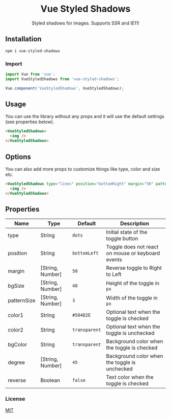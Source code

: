 <h1 align="center">Vue Styled Shadows</h1>
<p align="center">
Styled shadows for images. Supports SSR and IE11!
</p>

<!-- <p align="center">
<a href="https://www.npmjs.com/package/vue-toggles"><img src="https://img.shields.io/npm/v/vue-toggles.svg?style=flat-square"/> <img src="https://img.shields.io/npm/dt/vue-toggles.svg?style=flat-square"/></a> <a href="https://vuejs.org/"><img src="https://img.shields.io/badge/vue-2.x-brightgreen.svg?style=flat-square"/></a>
</p>

<p align="center">
<img src="./vue-toggles.jpg" alt="Vue Toggles Logo"/>
</p> -->

<!-- ## Demo

- [Demo](https://vue-toggles.netlify.app/)
- [CodeSandbox](https://codesandbox.io/s/vue-toggles-mkkp4?file=/src/App.vue) -->

## Installation

```
npm i vue-styled-shadows
```

### Import

```javascript
import Vue from 'vue';
import VueStyledShadows from 'vue-styled-shadows';

Vue.component('VueStyledShadows', VueStyledShadows);
```

## Usage

You can use the library without any props and it will use the default settings (see properties below).

```html
<VueStyledShadows>
  <img />
</VueStyledShadows>
```

## Options

You can also add more props to customize things like type, color and size etc.

```html
<VueStyledShadows type="lines" position="bottomRight" margin="50" patternSize="3">
  <img />
</VueStyledShadows>
```

## Properties

| Name        | Type             | Default       | Description                                       |
| ----------- | ---------------- | ------------- | ------------------------------------------------- |
| type        | String           | `dots`        | Initial state of the toggle button                |
| position    | String           | `bottomLeft`  | Toggle does not react on mouse or keyboard events |
| margin      | [String, Number] | `50`          | Reverse toggle to Right to Left                   |
| bgSize      | [String, Number] | `40`          | Height of the toggle in `px`                      |
| patternSize | [String, Number] | `3`           | Width of the toggle in `px`                       |
| color1      | String           | `#504D2E`     | Optional text when the toggle is checked          |
| color2      | String           | `transparent` | Optional text when the toggle is unchecked        |
| bgColor     | String           | `transparent` | Background color when the toggle is checked       |
| degree      | [String, Number] | `45`          | Background color when the toggle is unchecked     |
| reverse     | Boolean          | `false`       | Text color when the toggle is checked             |

### License

[MIT](http://opensource.org/licenses/MIT)
